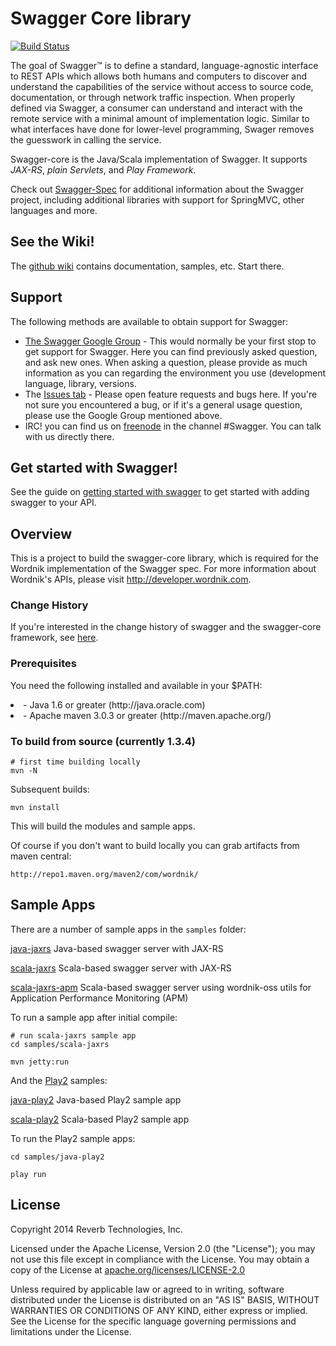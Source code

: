 # Swagger Core library

[![Build Status](https://travis-ci.org/wordnik/swagger-core.png)](https://travis-ci.org/wordnik/swagger-core)

The goal of Swagger™ is to define a standard, language-agnostic interface to REST APIs which allows both humans and computers to discover and understand the capabilities of the service without access to source code, documentation, or through network traffic inspection. When properly defined via Swagger, a consumer can understand and interact with the remote service with a minimal amount of implementation logic. Similar to what interfaces have done for lower-level programming, Swager removes the guesswork in calling the service.

Swagger-core is the Java/Scala implementation of Swagger. It supports *JAX-RS*, *plain Servlets*, and *Play Framework*.

Check out [Swagger-Spec](https://github.com/wordnik/swagger-spec) for additional information about the Swagger project, including additional libraries with support for SpringMVC, other languages and more. 

## See the Wiki!
The [github wiki](https://github.com/wordnik/swagger-core/wiki) contains documentation, samples, etc.  Start there.

## Support
The following methods are available to obtain support for Swagger:

- [The Swagger Google Group](https://groups.google.com/forum/#!forum/swagger-swaggersocket) - This would normally be your first stop to get support for Swagger. Here you can find previously asked question, and ask new ones. When asking a question, please provide as much information as you can regarding the environment you use (development language, library, versions.
- The [Issues tab](https://github.com/wordnik/swagger-core/issues?state=open) - Please open feature requests and bugs here. If you're not sure you encountered a bug, or if it's a general usage question, please use the Google Group mentioned above.
- IRC! you can find us on [freenode](irc://irc.freenode.net) in the channel #Swagger. You can talk with us directly there.


## Get started with Swagger!
See the guide on [getting started with swagger](https://github.com/wordnik/swagger-core/wiki/Adding-Swagger-to-your-API) to get started with adding swagger to your API.


## Overview
This is a project to build the swagger-core library, which is required for the Wordnik 
implementation of the Swagger spec. For more information about Wordnik's APIs, please
visit http://developer.wordnik.com.


### Change History
If you're interested in the change history of swagger and the swagger-core framework, see [here](https://github.com/wordnik/swagger-core/wiki/Changelog).


### Prerequisites
You need the following installed and available in your $PATH:

<li>- Java 1.6 or greater (http://java.oracle.com)

<li>- Apache maven 3.0.3 or greater (http://maven.apache.org/)

### To build from source (currently 1.3.4)
```
# first time building locally
mvn -N
```

Subsequent builds:
```
mvn install
```

This will build the modules and sample apps.

Of course if you don't want to build locally you can grab artifacts from maven central:

`http://repo1.maven.org/maven2/com/wordnik/`

## Sample Apps
There are a number of sample apps in the `samples` folder:

[java-jaxrs](https://github.com/wordnik/swagger-core/tree/master/samples/java-jaxrs/README.md) Java-based swagger server with JAX-RS

[scala-jaxrs](https://github.com/wordnik/swagger-core/tree/master/samples/scala-jaxrs/README.md) Scala-based swagger server with JAX-RS

[scala-jaxrs-apm](https://github.com/wordnik/swagger-core/tree/master/samples/scala-jaxrs-apm/README.md) 
Scala-based swagger server using wordnik-oss utils for Application Performance Monitoring (APM)

To run a sample app after initial compile:

```
# run scala-jaxrs sample app
cd samples/scala-jaxrs

mvn jetty:run
```

And the [Play2](http://playframework.org) samples:

[java-play2](https://github.com/wordnik/swagger-core/tree/master/samples/java-play2) Java-based Play2 sample app

[scala-play2](https://github.com/wordnik/swagger-core/tree/master/samples/scala-play2) Scala-based Play2 sample app

To run the Play2 sample apps:

```
cd samples/java-play2

play run
```

License
-------

Copyright 2014 Reverb Technologies, Inc.

Licensed under the Apache License, Version 2.0 (the "License");
you may not use this file except in compliance with the License.
You may obtain a copy of the License at [apache.org/licenses/LICENSE-2.0](http://www.apache.org/licenses/LICENSE-2.0)

Unless required by applicable law or agreed to in writing, software
distributed under the License is distributed on an "AS IS" BASIS,
WITHOUT WARRANTIES OR CONDITIONS OF ANY KIND, either express or implied.
See the License for the specific language governing permissions and
limitations under the License.
